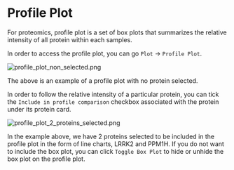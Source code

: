 # Profile Plot

For proteomics, profile plot is a set of box plots that summarizes the relative intensity of all protein within each samples.

In order to access the profile plot, you can go `Plot` -> `Profile Plot`.

![profile_plot_non_selected.png](profile_plot_non_selected.png)

The above is an example of a profile plot with no protein selected.

In order to follow the relative intensity of a particular protein, you can tick the `Include in profile comparison` checkbox associated with the protein under its protein card. 

![profile_plot_2_proteins_selected.png](profile_plot_2_proteins_selected.png)

In the example above, we have 2 proteins selected to be included in the profile plot in the form of line charts, LRRK2 and PPM1H.
If you do not want to include the box plot, you can click `Toggle Box Plot` to hide or unhide the box plot on the profile plot.

